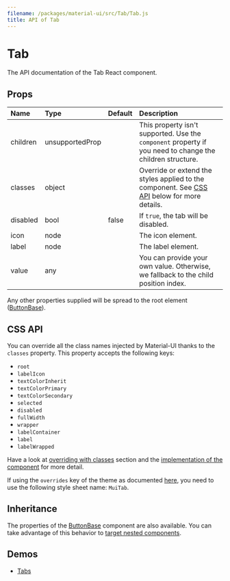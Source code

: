 ```yaml
---
filename: /packages/material-ui/src/Tab/Tab.js
title: API of Tab
---
```


<!--- This documentation is automatically generated, do not try to edit it. -->

# Tab

<p class="description">The API documentation of the Tab React component.</p>



## Props

| Name | Type | Default | Description |
|:-----|:-----|:--------|:------------|
| <span class="prop-name">children</span> | <span class="prop-type">unsupportedProp |   | This property isn't supported. Use the `component` property if you need to change the children structure. |
| <span class="prop-name">classes</span> | <span class="prop-type">object |   | Override or extend the styles applied to the component. See [CSS API](#css-api) below for more details. |
| <span class="prop-name">disabled</span> | <span class="prop-type">bool | <span class="prop-default">false</span> | If `true`, the tab will be disabled. |
| <span class="prop-name">icon</span> | <span class="prop-type">node |   | The icon element. |
| <span class="prop-name">label</span> | <span class="prop-type">node |   | The label element. |
| <span class="prop-name">value</span> | <span class="prop-type">any |   | You can provide your own value. Otherwise, we fallback to the child position index. |

Any other properties supplied will be spread to the root element ([ButtonBase](/api/button-base)).

## CSS API

You can override all the class names injected by Material-UI thanks to the `classes` property.
This property accepts the following keys:
- `root`
- `labelIcon`
- `textColorInherit`
- `textColorPrimary`
- `textColorSecondary`
- `selected`
- `disabled`
- `fullWidth`
- `wrapper`
- `labelContainer`
- `label`
- `labelWrapped`

Have a look at [overriding with classes](/customization/overrides#overriding-with-classes) section
and the [implementation of the component](https://github.com/mui-org/material-ui/tree/master/packages/material-ui/src/Tab/Tab.js)
for more detail.

If using the `overrides` key of the theme as documented
[here](/customization/themes#customizing-all-instances-of-a-component-type),
you need to use the following style sheet name: `MuiTab`.

## Inheritance

The properties of the [ButtonBase](/api/button-base) component are also available.
You can take advantage of this behavior to [target nested components](/guides/api#spread).

## Demos

- [Tabs](/demos/tabs)


